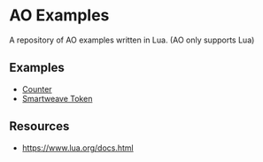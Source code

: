 # AO Examples

A repository of AO examples written in Lua. (AO only supports Lua)

## Examples

- [Counter](./counter/contract.lua)
- [Smartweave Token](./sw-token/contract.lua)
## Resources

- https://www.lua.org/docs.html
